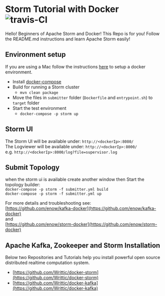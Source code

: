 Storm Tutorial with Docker  ![travis-CI](https://travis-ci.org/Writtic/stormTutorial.svg?branch=master)
==========================

Hello! Beginners of Apache Storm and Docker! This Repo is for you! Follow the README.md instructions and learn Apache Storm easily!

Environment setup
-----------------

If you are using a Mac follow the instructions [here](https://docs.docker.com/installation/mac/) to setup a docker environment.
- Install [docker-compose](http://docs.docker.com/compose/install/)
- Build for running a Storm cluster
    - ```mvn clean package```
- Move the files in ```submitter``` folder (```Dockerfile``` and ```entrypoint.sh```) to ```target``` folder
- Start the test environment
    - ```docker-compose -p storm up```

Storm UI
--------
The Storm UI will be available under: ```http://<dockerIp>:8080/```<br/>
The Logviewer will be available under: ```http://<dockerIp>:8000/``` <br/>
e.g. ```http://<dockerIp>:8000/log?file=supervisor.log```

Submit Topology
---------------

when the storm ui is available create another window then Start the topology builder:</br>
```docker-compose -p storm -f submitter.yml build```<br/>
```docker-compose -p storm -f submitter.yml up```

For more details and troubleshooting see: <br/> [https://github.com/enow/kafka-docker](https://github.com/enow/kafka-docker) </br>
and </br> [https://github.com/enow/storm-docker](https://github.com/enow/storm-docker)

## Apache Kafka, Zookeeper and Storm Installation
Below two Repositories and Tutorials help you install powerful open source distributed realtime computation system.

- [https://github.com/Writtic/docker-storm](https://github.com/Writtic/docker-storm)
- [https://github.com/Writtic/docker-kafka](https://github.com/Writtic/docker-kafka)
